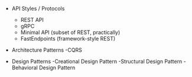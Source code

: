  * API Styles / Protocols
    - REST API
    - gRPC
    - Minimal API (subset of REST, practically)
    - FastEndpoints (framework-style REST)

* Architecture Patterns
    -CQRS

* Design Patterns
    -Creational Design Pattern
    -Structural Design Pattern
    -Behavioral Design Pattern
